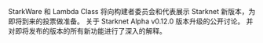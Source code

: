 StarkWare 和 Lambda Class 将向构建者委员会和代表展示 Starknet 新版本，为即将到来的投票做准备。 关于 Starknet Alpha v0.12.0 版本升级的公开讨论。 并对即将发布的版本的所有新功能进行了深入的解释。